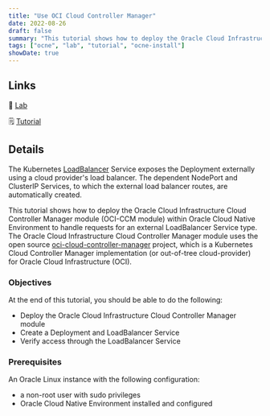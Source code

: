 ```yaml
---
title: "Use OCI Cloud Controller Manager"
date: 2022-08-26
draft: false
summary: "This tutorial shows how to deploy the Oracle Cloud Infrastructure Cloud Controller Manager module (OCI-CCM module) within Oracle Cloud Native Environment to handle requests for an external LoadBalancer Service type. The Oracle Cloud Infrastructure Cloud Controller Manager module uses the open source [oci-cloud-controller-manager](https://github.com/oracle/oci-cloud-controller-manager) project, which is a Kubernetes Cloud Controller Manager implementation (or out-of-tree cloud-provider) for Oracle Cloud Infrastructure (OCI)."
tags: ["ocne", "lab", "tutorial", "ocne-install"]
showDate: true
---
```


## Links

:crescent_moon: [Lab](https://luna.oracle.com/lab/5571f277-3eb9-435f-b3b3-fe421fb9747e)

:spiral_notepad: [Tutorial](https://docs.oracle.com/en/learn/ocne-loadbalancer)

## Details

The Kubernetes [LoadBalancer](https://kubernetes.io/docs/concepts/services-networking/service/#loadbalancer) Service exposes the Deployment externally using a cloud provider's load balancer. The dependent NodePort and ClusterIP Services, to which the external load balancer routes, are automatically created.

This tutorial shows how to deploy the Oracle Cloud Infrastructure Cloud Controller Manager module (OCI-CCM module) within Oracle Cloud Native Environment to handle requests for an external LoadBalancer Service type. The Oracle Cloud Infrastructure Cloud Controller Manager module uses the open source [oci-cloud-controller-manager](https://github.com/oracle/oci-cloud-controller-manager) project, which is a Kubernetes Cloud Controller Manager implementation (or out-of-tree cloud-provider) for Oracle Cloud Infrastructure (OCI).

### Objectives

At the end of this tutorial, you should be able to do the following:

- Deploy the Oracle Cloud Infrastructure Cloud Controller Manager module
- Create a Deployment and LoadBalancer Service
- Verify access through the LoadBalancer Service

### Prerequisites

An Oracle Linux instance with the following configuration:

- a non-root user with sudo privileges
- Oracle Cloud Native Environment installed and configured
